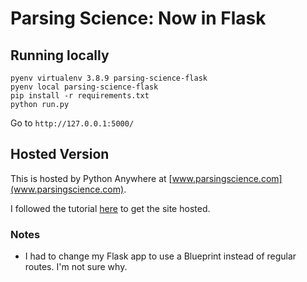 # Parsing Science: Now in Flask

## Running locally
```
pyenv virtualenv 3.8.9 parsing-science-flask
pyenv local parsing-science-flask
pip install -r requirements.txt
python run.py
```

Go to `http://127.0.0.1:5000/`

## Hosted Version

This is hosted by Python Anywhere at [www.parsingscience.com](www.parsingscience.com).

I followed the tutorial [here](https://mattcarrier.com/flask-dreamhost-setup/) to get the site hosted. 

### Notes
* I had to change my Flask app to use a Blueprint instead of regular routes. I'm not sure why.
